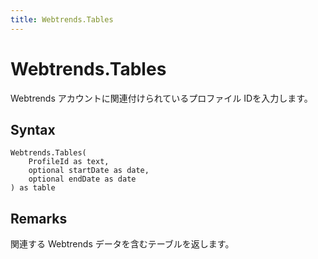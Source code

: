 ```yaml
---
title: Webtrends.Tables
---
```


# Webtrends.Tables


Webtrends アカウントに関連付けられているプロファイル IDを入力します。


## Syntax

```powerquery
Webtrends.Tables(
    ProfileId as text,
    optional startDate as date,
    optional endDate as date
) as table
```


## Remarks

関連する Webtrends データを含むテーブルを返します。


